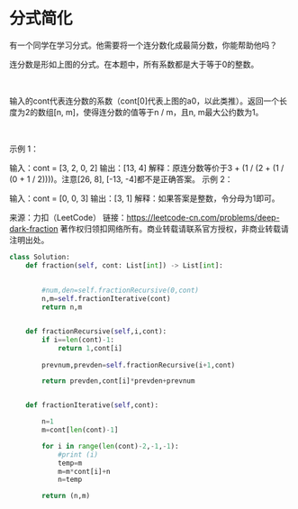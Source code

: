 # 分式简化

有一个同学在学习分式。他需要将一个连分数化成最简分数，你能帮助他吗？



连分数是形如上图的分式。在本题中，所有系数都是大于等于0的整数。

 

输入的cont代表连分数的系数（cont[0]代表上图的a0，以此类推）。返回一个长度为2的数组[n, m]，使得连分数的值等于n / m，且n, m最大公约数为1。

 

示例 1：

输入：cont = [3, 2, 0, 2]
输出：[13, 4]
解释：原连分数等价于3 + (1 / (2 + (1 / (0 + 1 / 2))))。注意[26, 8], [-13, -4]都不是正确答案。
示例 2：

输入：cont = [0, 0, 3]
输出：[3, 1]
解释：如果答案是整数，令分母为1即可。

来源：力扣（LeetCode）
链接：https://leetcode-cn.com/problems/deep-dark-fraction
著作权归领扣网络所有。商业转载请联系官方授权，非商业转载请注明出处。


```python
class Solution:
    def fraction(self, cont: List[int]) -> List[int]:
        
        
        #num,den=self.fractionRecursive(0,cont)
        n,m=self.fractionIterative(cont)
        return n,m


    def fractionRecursive(self,i,cont):
        if i==len(cont)-1:
            return 1,cont[i]
        
        prevnum,prevden=self.fractionRecursive(i+1,cont)

        return prevden,cont[i]*prevden+prevnum


    def fractionIterative(self,cont):

        n=1
        m=cont[len(cont)-1]

        for i in range(len(cont)-2,-1,-1):
            #print (i)
            temp=m
            m=m*cont[i]+n
            n=temp 

        return (n,m)
```
